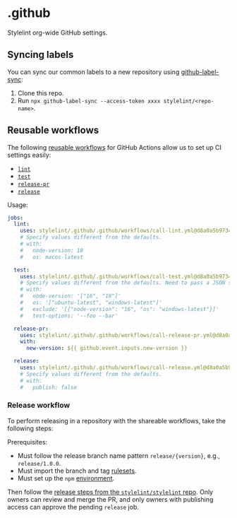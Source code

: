 # .github

Stylelint org-wide GitHub settings.

## Syncing labels

You can sync our common labels to a new repository using [github-label-sync](https://github.com/Financial-Times/github-label-sync):

1. Clone this repo.
2. Run `npx github-label-sync --access-token xxxx stylelint/<repo-name>`.

## Reusable workflows

The following [reusable workflows](https://docs.github.com/en/actions/using-workflows/reusing-workflows) for GitHub Actions allow us to set up CI settings easily:

- [`lint`](.github/workflows/call-lint.yml)
- [`test`](.github/workflows/call-test.yml)
- [`release-pr`](.github/workflows/call-release-pr.yml)
- [`release`](.github/workflows/call-release.yml)

Usage:

```yaml
jobs:
  lint:
    uses: stylelint/.github/.github/workflows/call-lint.yml@d8a0a5b9734a79a67803d47b9aa93e31252a0459 # 0.1.0
    # Specify values different from the defaults.
    # with:
    #   node-version: 18
    #   os: macos-latest

  test:
    uses: stylelint/.github/.github/workflows/call-test.yml@d8a0a5b9734a79a67803d47b9aa93e31252a0459 # 0.1.0
    # Specify values different from the defaults. Need to pass a JSON string.
    # with:
    #   node-version: '["16", "18"]'
    #   os: '["ubuntu-latest", "windows-latest"]'
    #   exclude: '[{"node-version": "16", "os": "windows-latest"}]'
    #   test-options: '--foo --bar'

  release-pr:
    uses: stylelint/.github/.github/workflows/call-release-pr.yml@d8a0a5b9734a79a67803d47b9aa93e31252a0459 # 0.1.0
    with:
      new-version: ${{ github.event.inputs.new-version }}

  release:
    uses: stylelint/.github/.github/workflows/call-release.yml@d8a0a5b9734a79a67803d47b9aa93e31252a0459 # 0.1.0
    # Specify values different from the defaults.
    # with:
    #   publish: false
```

### Release workflow

To perform releasing in a repository with the shareable workflows, take the following steps:

Prerequisites:

- Must follow the release branch name pattern `release/{version}`, e.g., `release/1.0.0`.
- Must import the branch and tag [rulesets](https://docs.github.com/en/repositories/configuring-branches-and-merges-in-your-repository/managing-rulesets/about-rulesets).
- Must set up the `npm` [environment](https://docs.github.com/en/actions/how-tos/deploy/configure-and-manage-deployments/manage-environments).

Then follow the [release steps from the `stylelint/stylelint` repo](https://github.com/stylelint/stylelint/blob/main/docs/maintainer-guide/releases.md). Only owners can review and merge the PR, and only owners with publishing access can approve the pending `release` job.
